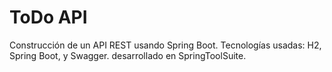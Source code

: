 # ToDo API
Construcción de un API REST usando Spring Boot.
Tecnologías usadas: H2, Spring Boot, y Swagger. desarrollado en SpringToolSuite.
